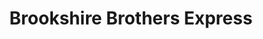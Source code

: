 ---
title: "Brookshire Brothers Express"
url: /grapeland/brookshire-brothers-express/
shop: Supermarkt
---